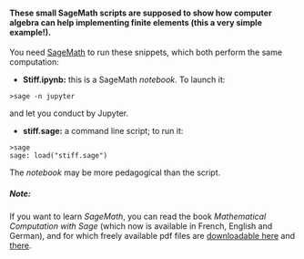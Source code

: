 #### These small SageMath scripts are supposed to show how computer algebra can help implementing finite elements (this a very simple example!). 

You need [SageMath](http://www.sagemath.org/) to run these snippets,
which both perform the same computation:

* **Stiff.ipynb:** this is a SageMath _notebook_. To launch it:
```
>sage -n jupyter
```
and let you conduct by Jupyter.

* **stiff.sage:** a command line script; to run it:
```
>sage
sage: load("stiff.sage")
```


The _notebook_ may be more pedagogical than the script.

##### Note: ####
If you want to learn _SageMath_, you can read the book _Mathematical Computation
with Sage_ (which now is available in French, English and German), and
for which freely available pdf files are [downloadable 
here](https://members.loria.fr/PZimmermann/sagebook/english.html) and [there](http://sagebook.gforge.inria.fr/).
